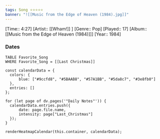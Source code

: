 ```yaml
---
tags: Song ⭐⭐⭐⭐⭐ 
banner: "![[Music from the Edge of Heaven (1984).jpg]]"
---
```

[Time:: 4:27]
[Artist:: [[Wham!]] ]
[Genre:: Pop]
[Played:: 17]
[Album:: [[Music from the Edge of Heaven (1984)]]]
[Year:: 1984]
### Dates
````dataview
TABLE Favorite_Song
WHERE Favorite_Song = [[Last Christmas]]
````

  ```dataviewjs
const calendarData = { 
	colors: { 
		blue: ["#9ccfd8", "#5BAAB8", "#57A1BB", "#5da8c7", "#3e8fb0"] 
	}, 
	entries: [] 
}; 

for (let page of dv.pages('"Daily Notes"')) { 
	calendarData.entries.push({ 
		date: page.file.name, 
		intensity: page["Last_Christmas"]
	}); 
} 

renderHeatmapCalendar(this.container, calendarData);
```
